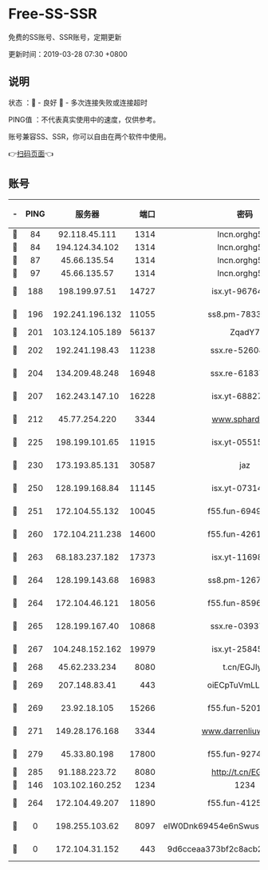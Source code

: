 # Free-SS-SSR

免费的SS账号、SSR账号，定期更新

更新时间：2019-03-28 07:30 +0800

## 说明

状态     ：🙂 - 良好 🙁 - 多次连接失败或连接超时

PING值   ：不代表真实使用中的速度，仅供参考。

账号兼容SS、SSR，你可以自由在两个软件中使用。

👉[扫码页面](https://liesauer.github.io/Free-SS-SSR/)👈

## 账号

|-|PING|服务器|端口|密码|加密方式|区域|
|:----:|:----:|:-----:|-----:|:----:|:----:|:----:|
|🙂|84|92.118.45.111|1314|lncn.orghg5k8|rc4|GR|
|🙂|84|194.124.34.102|1314|lncn.orghg5k8|rc4|JP|
|🙂|87|45.66.135.54|1314|lncn.orghg5k8|rc4|US|
|🙂|97|45.66.135.57|1314|lncn.orghg5k8|rc4|US|
|🙂|188|198.199.97.51|14727|isx.yt-96764885|aes-256-cfb|US|
|🙂|196|192.241.196.132|11055|ss8.pm-78330717|aes-256-cfb|US|
|🙂|201|103.124.105.189|56137|ZqadY7|chacha20|US|
|🙂|202|192.241.198.43|11238|ssx.re-52608805|aes-256-cfb|US|
|🙂|204|134.209.48.248|16948|ssx.re-61837260|aes-256-cfb|US|
|🙂|207|162.243.147.10|16228|isx.yt-68827444|aes-256-cfb|US|
|🙂|212|45.77.254.220|3344|www.sphard.com|aes-256-cfb|SG|
|🙂|225|198.199.101.65|11915|isx.yt-05515467|aes-256-cfb|US|
|🙂|230|173.193.85.131|30587|jaz|aes-256-cfb|US|
|🙂|250|128.199.168.84|11145|isx.yt-07314732|aes-256-cfb|SG|
|🙂|251|172.104.55.132|10045|f55.fun-69498870|aes-256-cfb|SG|
|🙂|260|172.104.211.238|14600|f55.fun-42619304|aes-256-cfb|US|
|🙂|263|68.183.237.182|17373|isx.yt-11698374|aes-256-cfb|SG|
|🙂|264|128.199.143.68|16983|ss8.pm-12678222|aes-256-cfb|SG|
|🙂|264|172.104.46.121|18056|f55.fun-85969675|aes-256-cfb|SG|
|🙂|265|128.199.167.40|10868|ssx.re-03937502|aes-256-cfb|SG|
|🙂|267|104.248.152.162|19979|isx.yt-25845837|aes-256-cfb|SG|
|🙂|268|45.62.233.234|8080|t.cn/EGJIyrl|rc4-md5|CA|
|🙂|269|207.148.83.41|443|oiECpTuVmLLxk4Ts|aes-256-cfb|AU|
|🙂|269|23.92.18.105|15266|f55.fun-52019273|aes-256-cfb|US|
|🙂|271|149.28.176.168|3344|www.darrenliuwei.com|aes-256-cfb|AU|
|🙂|279|45.33.80.198|17800|f55.fun-92740670|aes-256-cfb|US|
|🙂|285|91.188.223.72|8080|http://t.cn/EGJIyrl|rc4-md5|RU|
|🙂|146|103.102.160.252|1234|1234|rc4-md5|JP|
|🙂|264|172.104.49.207|11890|f55.fun-41253469|aes-256-cfb|SG|
|🙁|0|198.255.103.62|8097|eIW0Dnk69454e6nSwuspv9DmS201tQ0D|aes-256-cfb|US|
|🙁|0|172.104.31.152|443|9d6cceaa373bf2c8acb22e60b6a58be6|aes-256-cfb|US|
